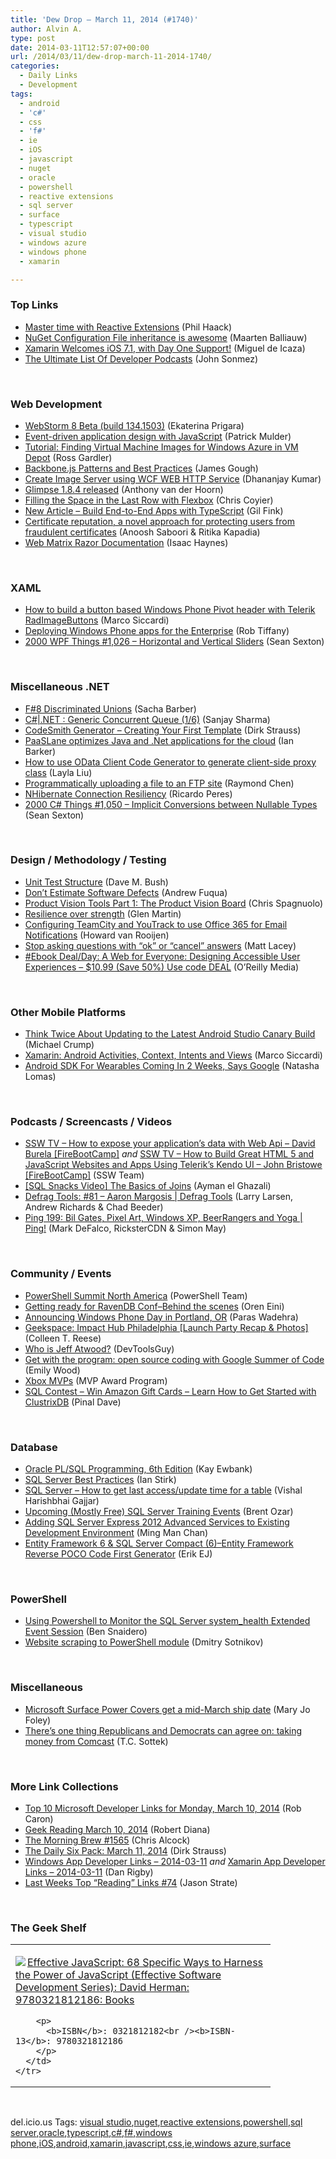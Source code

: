 ```yaml
---
title: 'Dew Drop – March 11, 2014 (#1740)'
author: Alvin A.
type: post
date: 2014-03-11T12:57:07+00:00
url: /2014/03/11/dew-drop-march-11-2014-1740/
categories:
  - Daily Links
  - Development
tags:
  - android
  - 'c#'
  - css
  - 'f#'
  - ie
  - iOS
  - javascript
  - nuget
  - oracle
  - powershell
  - reactive extensions
  - sql server
  - surface
  - typescript
  - visual studio
  - windows azure
  - windows phone
  - xamarin

---
```

### <a name="top"></a>Top Links

  * <a href="http://feeds.haacked.com/~r/haacked/~3/J35j5gp2Lj0/" target="_blank">Master time with Reactive Extensions</a> (Phil Haack)
  * <a href="http://blog.maartenballiauw.be/post/2014/03/11/NuGet-Configuration-File-inheritance-is-awesome.aspx" target="_blank">NuGet Configuration File inheritance is awesome</a> (Maarten Balliauw)
  * <a href="http://blog.xamarin.com/ios-7.1/" target="_blank">Xamarin Welcomes iOS 7.1, with Day One Support!</a> (Miguel de Icaza)
  * <a href="http://simpleprogrammer.com/2014/03/10/ultimate-list-developer-podcasts/?utm_source=rss&utm_medium=rss&utm_campaign=ultimate-list-developer-podcasts" target="_blank">The Ultimate List Of Developer Podcasts</a> (John Sonmez)

&nbsp;

### <a name="web"></a>Web Development

  * <a href="http://blog.jetbrains.com/webstorm/2014/03/webstorm-8-beta/?utm_source=rss&utm_medium=rss&utm_campaign=webstorm-8-beta" target="_blank">WebStorm 8 Beta (build 134.1503)</a> (Ekaterina Prigara)
  * <a href="http://feedproxy.google.com/~r/oreilly/news/~3/yGHqrastqRo/event-driven-application-design-with-javascript.html" target="_blank">Event-driven application design with JavaScript</a> (Patrick Mulder)
  * <a href="http://blogs.msdn.com/b/interoperability/archive/2014/03/10/tutorial-finding-virtual-machine-images-for-windows-azure-in-vm-depot.aspx" target="_blank">Tutorial: Finding Virtual Machine Images for Windows Azure in VM Depot</a> (Ross Gardler)
  * <a href="http://java.dzone.com/reviews/backbonejs-patterns-and-best" target="_blank">Backbone.js Patterns and Best Practices</a> (James Gough)
  * <a href="http://debugmode.net/2014/03/11/create-image-server-using-wcf-web-http-service/" target="_blank">Create Image Server using WCF WEB HTTP Service</a> (Dhananjay Kumar)
  * <a href="http://feeds.getglimpse.com/~r/getglimpse/~3/_-v7_Mn0qIo/" target="_blank">Glimpse 1.8.4 released</a> (Anthony van der Hoorn)
  * <a href="http://css-tricks.com/filling-space-last-row-flexbox/" target="_blank">Filling the Space in the Last Row with Flexbox</a> (Chris Coyier)
  * <a href="http://feeds.dzone.com/~r/zones/dotnet/~3/nf9RUoWf1mo/new-article-%E2%80%93-build-end-end" target="_blank">New Article – Build End-to-End Apps with TypeScript</a> (Gil Fink)
  * <a href="http://blogs.msdn.com/b/ie/archive/2014/03/10/certificate-reputation-a-novel-approach-for-protecting-users-from-fraudulent-certificates.aspx" target="_blank">Certificate reputation, a novel approach for protecting users from fraudulent certificates</a> (Anoosh Saboori & Ritika Kapadia)
  * <a href="http://feedproxy.google.com/~r/geekswithblogs/~3/iSaix2259T8/web-matrix-razor-documentation.aspx" target="_blank">Web Matrix Razor Documentation</a> (Isaac Haynes)

&nbsp;

### <a name="silverlight"></a>XAML

  * <a href="http://msicc.net/?p=3987" target="_blank">How to build a button based Windows Phone Pivot header with Telerik RadImageButtons</a> (Marco Siccardi)
  * <a href="http://robtiffany.com/deploying-windows-phone-apps-for-the-enterprise/" target="_blank">Deploying Windows Phone apps for the Enterprise</a> (Rob Tiffany)
  * <a href="http://wpf.2000things.com/2014/03/11/1026-horizontal-and-vertical-sliders/" target="_blank">2000 WPF Things #1,026 – Horizontal and Vertical Sliders</a> (Sean Sexton)

&nbsp;

### <a name="dotnet"></a>Miscellaneous .NET

  * <a href="https://sachabarbs.wordpress.com/2014/03/11/f8-discriminated-unions/" target="_blank">F#8 Discriminated Unions</a> (Sacha Barber)
  * <a href="http://sharpsnippets.wordpress.com/2014/03/11/c-net-generic-concurrent-queue-16/" target="_blank">C#|.NET : Generic Concurrent Queue (1/6)</a> (Sanjay Sharma)
  * <a href="http://feeds.feedblitz.com/~/58640541/0/dirkstrauss~CodeSmith-Generator-Creating-Your-First-Template" target="_blank">CodeSmith Generator – Creating Your First Template</a> (Dirk Strauss)
  * <a href="http://feeds.betanews.com/~r/bn/~3/2SEvYbLHOkk/" target="_blank">PaaSLane optimizes Java and .Net applications for the cloud</a> (Ian Barker)
  * <a href="http://blogs.msdn.com/b/odatateam/archive/2014/03/11/how-to-use-odata-client-code-generator-to-generate-client-side-proxy-class.aspx" target="_blank">How to use OData Client Code Generator to generate client-side proxy class</a> (Layla Liu)
  * <a href="http://blogs.msdn.com/b/oldnewthing/archive/2014/03/10/10506422.aspx" target="_blank">Programmatically uploading a file to an FTP site</a> (Raymond Chen)
  * <a href="http://weblogs.asp.net/ricardoperes/archive/2014/03/10/nhibernate-connection-resiliency.aspx" target="_blank">NHibernate Connection Resiliency</a> (Ricardo Peres)
  * <a href="http://csharp.2000things.com/2014/03/11/1050-implicit-conversions-between-nullable-types/" target="_blank">2000 C# Things #1,050 – Implicit Conversions between Nullable Types</a> (Sean Sexton)

&nbsp;

### <a name="design"></a>Design / Methodology / Testing

  * <a href="http://blog.dmbcllc.com/unit-test-structure/" target="_blank">Unit Test Structure</a> (Dave M. Bush)
  * <a href="http://feedproxy.google.com/~r/LeadingAgile/~3/JMGHmDEGTCY/" target="_blank">Don’t Estimate Software Defects</a> (Andrew Fuqua)
  * <a href="http://feedproxy.google.com/~r/LeadingAgile/~3/fGYg9vvA918/" target="_blank">Product Vision Tools Part 1: The Product Vision Board</a> (Chris Spagnuolo)
  * <a href="http://feedproxy.google.com/~r/oreilly/news/~3/lUpdCzkEjzM/resilience-over-strength.html" target="_blank">Resilience over strength</a> (Glen Martin)
  * <a href="http://blogs.endjin.com/2014/03/configuring-teamcity-and-youtrack-to-use-office-365-for-email-notifications/" target="_blank">Configuring TeamCity and YouTrack to use Office 365 for Email Notifications</a> (Howard van Rooijen)
  * <a href="http://feedproxy.google.com/~r/MattLacey/~3/8h1HIQQux7U/stop-asking-questions-with-ok-or-cancel.html" target="_blank">Stop asking questions with &#8220;ok&#8221; or &#8220;cancel&#8221; answers</a> (Matt Lacey)
  * <a href="http://feedproxy.google.com/~r/oreilly/news/~3/6rhbauuyMLw/9781933820972.do" target="_blank">#Ebook Deal/Day: A Web for Everyone: Designing Accessible User Experiences &#8211; $10.99 (Save 50%) Use code DEAL</a> (O&#8217;Reilly Media)

&nbsp;

### <a name="mobile"></a>Other Mobile Platforms

  * <a href="http://feedproxy.google.com/~r/MichaelCrump/~3/kYGlb2Js6oY/think-twice-about-updating-to-the-latest-android-studio-build" target="_blank">Think Twice About Updating to the Latest Android Studio Canary Build</a> (Michael Crump)
  * <a href="http://feeds.dzone.com/~r/zones/dotnet/~3/93XgseyNNAw/xamarin-android-activities" target="_blank">Xamarin: Android Activities, Context, Intents and Views</a> (Marco Siccardi)
  * <a href="http://feedproxy.google.com/~r/Techcrunch/~3/blmZPxp4Eyc/" target="_blank">Android SDK For Wearables Coming In 2 Weeks, Says Google</a> (Natasha Lomas)

&nbsp;

### <a name="podcasts"></a>Podcasts / Screencasts / Videos

  * <a href="http://tv.ssw.com/5149/expose-applications-data-web-api-david-burela-firebootcamp" target="_blank">SSW TV &#8211; How to expose your application’s data with Web Api – David Burela [FireBootCamp]</a> _and_ <a href="http://tv.ssw.com/5155/build-great-html-5-javascript-websites-apps-using-teleriks-kendo-ui-john-bristowe-firebootcamp" target="_blank">SSW TV &#8211; How to Build Great HTML 5 and JavaScript Websites and Apps Using Telerik’s Kendo UI – John Bristowe [FireBootCamp]</a> (SSW Team)
  * <a href="http://www.sqlservercentral.com/blogs/thesqlprocom-ayman-el-ghazali/2014/03/10/sql-snacks-video-the-basics-of-joins/" target="_blank">[SQL Snacks Video] The Basics of Joins</a> (Ayman el Ghazali)
  * <a href="http://channel9.msdn.com/Shows/Defrag-Tools/Defrag-Tools-81-Aaron-Margosis" target="_blank">Defrag Tools: #81 &#8211; Aaron Margosis | Defrag Tools</a> (Larry Larsen, Andrew Richards & Chad Beeder)
  * <a href="http://channel9.msdn.com/Shows/PingShow/Ping-199-Bil-Gates-Pixel-Art-Windows-XP-BeerRangers-and-Yoga" target="_blank">Ping 199: Bil Gates, Pixel Art, Windows XP, BeerRangers and Yoga | Ping!</a> (Mark DeFalco, RicksterCDN & Simon May)

&nbsp;

### <a name="events"></a>Community / Events

  * <a href="http://blogs.msdn.com/b/powershell/archive/2014/03/10/powershell-summit-north-america.aspx" target="_blank">PowerShell Summit North America</a> (PowerShell Team)
  * <a href="http://feedproxy.google.com/~r/AyendeRahien/~3/weGbjJiGVgg/getting-ready-for-ravendb-conf-behind-the-scenes" target="_blank">Getting ready for RavenDB Conf–Behind the scenes</a> (Oren Eini)
  * <a href="http://blogs.msdn.com/b/paraswadehra/archive/2014/03/10/announcing-windows-phone-day-in-portland.aspx" target="_blank">Announcing Windows Phone Day in Portland, OR</a> (Paras Wadehra)
  * <a href="http://www.geekadelphia.com/2014/03/10/geekspace-impact-hub-philadelphia-launch-party-recap-photos/" target="_blank">Geekspace: Impact Hub Philadelphia [Launch Party Recap & Photos]</a> (Colleen T. Reese)
  * <a href="http://www.infragistics.com/community/blogs/marketing/archive/2014/03/10/who-is-jeff-atwood.aspx" target="_blank">Who is Jeff Atwood?</a> (DevToolsGuy)
  * <a href="http://feedproxy.google.com/~r/blogspot/MKuf/~3/WBkl97DNM4Y/get-with-program-open-source-coding.html" target="_blank">Get with the program: open source coding with Google Summer of Code</a> (Emily Wood)
  * <a href="http://blogs.msdn.com/b/mvpawardprogram/archive/2014/03/10/xbox-mvps.aspx" target="_blank">Xbox MVPs</a> (MVP Award Program)
  * <a href="http://blog.sqlauthority.com/2014/03/11/sql-contest-win-amazon-gift-cards-learn-how-to-get-started-with-clustrixdb/" target="_blank">SQL Contest – Win Amazon Gift Cards – Learn How to Get Started with ClustrixDB</a> (Pinal Dave)

&nbsp;

### <a name="sql"></a>Database

  * <a href="http://www.i-programmer.info/bookreviews/21-database/7042-oracle-plsql-programming-6th-edition.html" target="_blank">Oracle PL/SQL Programming, 6th Edition</a> (Kay Ewbank)
  * <a href="http://www.i-programmer.info/news/84-database/7044-sql-server-best-practices.html" target="_blank">SQL Server Best Practices</a> (Ian Stirk)
  * <a href="http://www.sqlservercentral.com/blogs/sqlandme/2014/03/11/sql-server-how-to-get-last-accessupdate-time-for-a-table/" target="_blank">SQL Server – How to get last access/update time for a table</a> (Vishal Harishbhai Gajjar)
  * <a href="http://feedproxy.google.com/~r/BrentOzar-SqlServerDba/~3/XuwW01tx8XY/" target="_blank">Upcoming (Mostly Free) SQL Server Training Events</a> (Brent Ozar)
  * <a href="http://blogs.msdn.com/b/mvpawardprogram/archive/2014/03/10/adding-sql-server-express-2012-advanced-services-to-existing-development-environment.aspx" target="_blank">Adding SQL Server Express 2012 Advanced Services to Existing Development Environment</a> (Ming Man Chan)
  * <a href="http://feedproxy.google.com/~r/ErikejBlogsAboutSqlCompactnetAndRelatedStuff/~3/nBe3vHlnrJQ/entity-framework-6-sql-server-compact.html" target="_blank">Entity Framework 6 & SQL Server Compact (6)–Entity Framework Reverse POCO Code First Generator</a> (Erik EJ)

&nbsp;

### <a name="ps"></a>PowerShell

  * <a href="http://feedproxy.google.com/~r/MSSQLTips-LatestSqlServerTips/~3/8aOsGRmFK2E/tip.asp" target="_blank">Using Powershell to Monitor the SQL Server system_health Extended Event Session</a> (Ben Snaidero)
  * <a href="http://dmitrysotnikov.wordpress.com/2014/03/10/website-scraping-to-powershell-module/" target="_blank">Website scraping to PowerShell module</a> (Dmitry Sotnikov)

&nbsp;

### <a name="misc"></a>Miscellaneous

  * <a href="http://www.zdnet.com/microsoft-surface-power-covers-get-a-mid-march-ship-date-7000027165/#ftag=RSS14dc6a9" target="_blank">Microsoft Surface Power Covers get a mid-March ship date</a> (Mary Jo Foley)
  * <a href="http://www.theverge.com/2014/3/10/5491908/comcast-buys-congress" target="_blank">There&#8217;s one thing Republicans and Democrats can agree on: taking money from Comcast</a> (T.C. Sottek)

&nbsp;

### <a name="links"></a>More Link Collections

  * <a href="http://blogs.msdn.com/b/robcaron/archive/2014/03/10/top-10-microsoft-developer-links-for-monday-march-10-2014.aspx" target="_blank">Top 10 Microsoft Developer Links for Monday, March 10, 2014</a> (Rob Caron)
  * <a href="http://feeds.regulargeek.com/~r/RegularGeek/~3/uoR2kpOKuQM/" target="_blank">Geek Reading March 10, 2014</a> (Robert Diana)
  * <a href="http://feedproxy.google.com/~r/ReflectivePerspective/~3/YDz4ApZqzL4/" target="_blank">The Morning Brew #1565</a> (Chris Alcock)
  * <a href="http://feeds.feedblitz.com/~/58659501/0/dirkstrauss~The-Daily-Six-Pack-March" target="_blank">The Daily Six Pack: March 11, 2014</a> (Dirk Strauss)
  * <a href="http://windowsappdev.com/2014/03/windows-app-developer-links-2014-03-11/" target="_blank">Windows App Developer Links &#8211; 2014-03-11</a> _and_ <a href="http://xamarinappdev.com/2014/03/xamarin-app-developer-links-2014-03-11/" target="_blank">Xamarin App Developer Links &#8211; 2014-03-11</a> (Dan Rigby)
  * <a href="http://www.sqlservercentral.com/blogs/stratesql/2014/03/10/last-weeks-top-reading-links-74/" target="_blank">Last Weeks Top “Reading” Links #74</a> (Jason Strate)

&nbsp;

### <a name="shelf"></a>The Geek Shelf

<div id="scid:7dc1bd33-94bd-46fd-a20b-0131235bcd47:4bc0ec72-f7e3-4263-a602-165e86d812d0" class="wlWriterEditableSmartContent" style="float: none; padding-bottom: 0px; padding-top: 0px; padding-left: 0px; margin: 0px; display: inline; padding-right: 0px">
  <table cellspacing="0" cellpadding="2" width="400" border="0" unselectable="on">
    <tr>
      <td valign="top" width="400">
        <p>
          <a title="Effective JavaScript: 68 Specific Ways to Harness the Power of JavaScript (Effective Software Development Series): David Herman: 9780321812186: Books" href="http://www.amazon.com/exec/obidos/ASIN/0321812182/alvinashcraft-20"><img data-recalc-dims="1" decoding="async" src="https://i0.wp.com/images.amazon.com/images/P/0321812182.01.MZZZZZZZ.jpg?w=660" border="0" align="left" style="float:left" />Effective JavaScript: 68 Specific Ways to Harness the Power of JavaScript (Effective Software Development Series): David Herman: 9780321812186: Books</a>
        </p>
        
        <p>
          <b>ISBN</b>: 0321812182<br /><b>ISBN-13</b>: 9780321812186
        </p>
      </td>
    </tr>
  </table>
</div>

&nbsp;

<div id="scid:0767317B-992E-4b12-91E0-4F059A8CECA8:06bf2c3b-6b51-4f5e-a99a-21ec9e85a512" class="wlWriterEditableSmartContent" style="float: none; padding-bottom: 0px; padding-top: 0px; padding-left: 0px; margin: 0px; display: inline; padding-right: 0px">
  del.icio.us Tags: <a href="http://del.icio.us/popular/visual+studio" rel="tag">visual studio</a>,<a href="http://del.icio.us/popular/nuget" rel="tag">nuget</a>,<a href="http://del.icio.us/popular/reactive+extensions" rel="tag">reactive extensions</a>,<a href="http://del.icio.us/popular/powershell" rel="tag">powershell</a>,<a href="http://del.icio.us/popular/sql+server" rel="tag">sql server</a>,<a href="http://del.icio.us/popular/oracle" rel="tag">oracle</a>,<a href="http://del.icio.us/popular/typescript" rel="tag">typescript</a>,<a href="http://del.icio.us/popular/c%23" rel="tag">c#</a>,<a href="http://del.icio.us/popular/f%23" rel="tag">f#</a>,<a href="http://del.icio.us/popular/windows+phone" rel="tag">windows phone</a>,<a href="http://del.icio.us/popular/iOS" rel="tag">iOS</a>,<a href="http://del.icio.us/popular/android" rel="tag">android</a>,<a href="http://del.icio.us/popular/xamarin" rel="tag">xamarin</a>,<a href="http://del.icio.us/popular/javascript" rel="tag">javascript</a>,<a href="http://del.icio.us/popular/css" rel="tag">css</a>,<a href="http://del.icio.us/popular/ie" rel="tag">ie</a>,<a href="http://del.icio.us/popular/windows+azure" rel="tag">windows azure</a>,<a href="http://del.icio.us/popular/surface" rel="tag">surface</a>
</div>